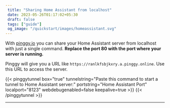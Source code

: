 ```yaml
---
 title: "Sharing Home Assistant from localhost" 
 date: 2023-05-26T01:17:02+05:30 
 draft: false 
 tags: ["guide"]
 og_image: "/quickstart/images/homeassistant.svg"
---
```


With [pinggy.io](https://pinggy.io) you can share your Home Assistant server from localhost with just a single command. **Replace the port 80 with the port where your server is running.**

Pinggy will give you a URL like `https://ranlkfsbjkxry.a.pinggy.online`. Use this URL to access the server.

{{< pinggytunnel box="true" tunnelstring="Paste this command to start a tunnel to Home Assistant server:" portstring="Home Assistant Port" localport="8123" webdebugenabled=false keepalive=true >}}
{{< /pinggytunnel >}}

<hr>
